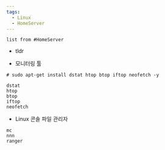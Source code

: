 ```yaml
---
tags:
  - Linux
  - HomeServer
---
```

```dataview
list from #HomeServer
```
- tldr


- 모니터링 툴
```shell
# sudo apt-get install dstat htop btop iftop neofetch -y

dstat
htop
btop
iftop
neofetch
```

- Linux 콘솔 파일 관리자
```shell
mc
nnn
ranger
```